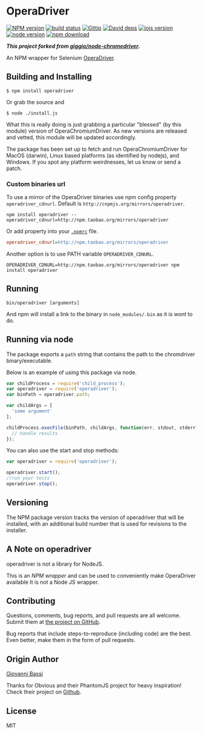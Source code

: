 OperaDriver
=======

[![NPM version][npm-image]][npm-url]
[![build status][travis-image]][travis-url]
[![Gittip][gittip-image]][gittip-url]
[![David deps][david-image]][david-url]
[![iojs version][iojs-image]][iojs-url]
[![node version][node-image]][node-url]
[![npm download][download-image]][download-url]

[npm-image]: https://img.shields.io/npm/v/operadriver.svg?style=flat-square
[npm-url]: https://npmjs.org/package/operadriver
[travis-image]: https://img.shields.io/travis/cnpm/operadriver.svg?style=flat-square
[travis-url]: https://travis-ci.org/cnpm/operadriver
[gittip-image]: https://img.shields.io/gittip/fengmk2.svg?style=flat-square
[gittip-url]: https://www.gittip.com/fengmk2/
[david-image]: https://img.shields.io/david/cnpm/operadriver.svg?style=flat-square
[david-url]: https://david-dm.org/cnpm/operadriver
[iojs-image]: https://img.shields.io/badge/io.js-%3E=_1.0-yellow.svg?style=flat-square
[iojs-url]: http://iojs.org/
[node-image]: https://img.shields.io/badge/node.js-%3E=_0.10-green.svg?style=flat-square
[node-url]: http://nodejs.org/download/
[download-image]: https://img.shields.io/npm/dm/operadriver.svg?style=flat-square
[download-url]: https://npmjs.org/package/operadriver

___This project forked from [giggio/node-chromedriver](https://github.com/giggio/node-chromedriver).___

An NPM wrapper for Selenium [OperaDriver](https://github.com/operasoftware/operachromiumdriver/releases).

Building and Installing
-----------------------

```shell
$ npm install operadriver
```

Or grab the source and

```shell
$ node ./install.js
```

What this is really doing is just grabbing a particular "blessed" (by
this module) version of OperaChromiumDriver. As new versions are released
and vetted, this module will be updated accordingly.

The package has been set up to fetch and run OperaChromiumDriver for MacOS (darwin),
Linux based platforms (as identified by nodejs), and Windows. If you
spot any platform weirdnesses, let us know or send a patch.

### Custom binaries url

To use a mirror of the OperaDriver binaries use npm config property `operadriver_cdnurl`.
Default is `http://cnpmjs.org/mirrors/operadriver`.

```shell
npm install operadriver --operadriver_cdnurl=http://npm.taobao.org/mirrors/operadriver
```

Or add property into your [`.npmrc`](https://docs.npmjs.com/files/npmrc) file.

```ini
operadriver_cdnurl=http://npm.taobao.org/mirrors/operadriver
```

Another option is to use PATH variable `OPERADRIVER_CDNURL`.

```shell
OPERADRIVER_CDNURL=http://npm.taobao.org/mirrors/operadriver npm install operadriver
```

Running
-------

```shell
bin/operadriver [arguments]
```

And npm will install a link to the binary in `node_modules/.bin` as
it is wont to do.

Running via node
----------------

The package exports a `path` string that contains the path to the
chromdriver binary/executable.

Below is an example of using this package via node.

```javascript
var childProcess = require('child_process');
var operadriver = require('operadriver');
var binPath = operadriver.path;

var childArgs = [
  'some argument'
];

childProcess.execFile(binPath, childArgs, function(err, stdout, stderr) {
  // handle results
});

```

You can also use the start and stop methods:


```javascript
var operadriver = require('operadriver');

operadriver.start();
//run your tests
operadriver.stop();
```

Versioning
----------

The NPM package version tracks the version of operadriver that will be installed,
with an additional build number that is used for revisions to the installer.

A Note on operadriver
-------------------

operadriver is not a library for NodeJS.

This is an _NPM wrapper_ and can be used to conveniently make OperaDriver available
It is not a Node JS wrapper.

Contributing
------------

Questions, comments, bug reports, and pull requests are all welcome.  Submit them at
[the project on GitHub](https://github.com/cnpm/node-operadriver/).

Bug reports that include steps-to-reproduce (including code) are the
best. Even better, make them in the form of pull requests.

Origin Author
------

[Giovanni Bassi](https://github.com/giggio)

Thanks for Obvious and their PhantomJS project for heavy inspiration! Check their project on [Github](https://github.com/Obvious/phantomjs/tree/master/bin).

License
-------

MIT
